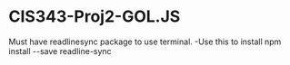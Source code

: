 # CIS343-Proj2-GOL.JS
Must have readlinesync package to use terminal.
-Use this to install
npm install --save readline-sync 
